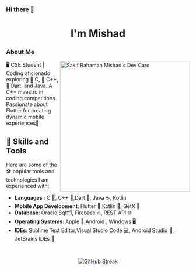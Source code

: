 ### Hi there 👋
<h1 align="center">I'm Mishad</h1>

### About Me
<a href="https://app.daily.dev/mishad">
  <img align="right" src="https://api.daily.dev/devcards/v2/BiRNXKnZuiWakM9C3B8TJ.png?type=default&r=w6l" width="356" alt="Sakif Rahaman Mishad's Dev Card"/>
</a>



🖥️ CSE Student | Coding aficionado exploring 🤖 C, 🤖 C++, 🎯 Dart, and Java. A C++ maestro in coding competitions. Passionate about Flutter for creating dynamic mobile experiences📱

## 🚀 Skills and Tools
Here are some of the 🛠️ popular tools and technologies I am experienced with:
- **Languages** : C 🔢, C++ 🤖,Dart 🎯, Java ☕, Kotlin
- **Mobile App Development**: Flutter 📱,Kotlin 📱, GetX 🚀
- **Database**: Oracle Sql🗂️, Firebase 🔥, REST API 🌐
- **Operating Systems**: Apple 🍎,Android , Windows 🖥️
- **IDEs**: Sublime Text Editor,Visual Studio Code 💻, Android Studio 📱,  JetBrains IDEs 🚀
<br/>
  
<p align="center"> <img src="https://github-readme-streak-stats.herokuapp.com/?user=mishad01&theme=dark&hide_border=false" alt="GitHub Streak" /></p>








